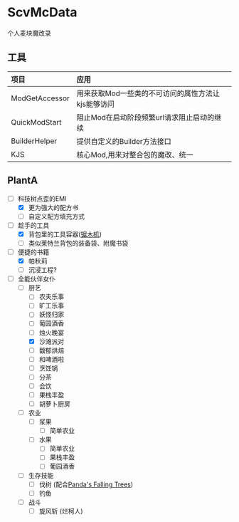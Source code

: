 # ScvMcData
个人麦块魔改录

## 工具
|项目|应用|
|:----|:----|
|ModGetAccessor|用来获取Mod一些类的不可访问的属性方法让kjs能够访问|
|QuickModStart|阻止Mod在启动阶段频繁url请求阻止启动的继续|
|BuilderHelper|提供自定义的Builder方法接口|
|KJS|核心Mod,用来对整合包的魔改、统一|


## PlantA

- [ ] 科技树点歪的EMI
  - [x] 更为强大的配方书
  - [ ] 自定义配方填充方式
- [ ] 趁手的工具
  - [x] 背包里的工具容器([锯木机](https://www.mcmod.cn/class/10894.html))
  - [ ] 类似莱特兰背包的装备袋、附魔书袋
- [ ] 便捷的书籍
  - [x] 帕秋莉
  - [ ] 沉浸工程?
- [ ] 全能伙伴女仆
  - [ ] 厨艺
    - [ ] 农夫乐事
    - [ ] 旷工乐事
    - [ ] 妖怪归家
    - [ ] 葡园酒香
    - [ ] 烛火晚宴
    - [x] 沙滩派对
    - [ ] 馥郁烘焙
    - [ ] 和啤酒啦
    - [ ] 烹饪锅
    - [ ] 分茶
    - [ ] 会饮
    - [ ] 果栈丰盈
    - [ ] 胡萝卜厨房
  - [ ] 农业
    - [ ] 浆果
      - [ ] 简单农业
    - [ ] 水果
      - [ ] 简单农业
      - [ ] 果栈丰盈
      - [ ] 葡园酒香
  - [ ] 生存技能
    - [ ] 伐树 (配合[Panda's Falling Trees](https://www.mcmod.cn/class/10894.html))
    - [ ] 钓鱼
  - [ ] 战斗
    - [ ] 旋风斩 (烂柯人)
